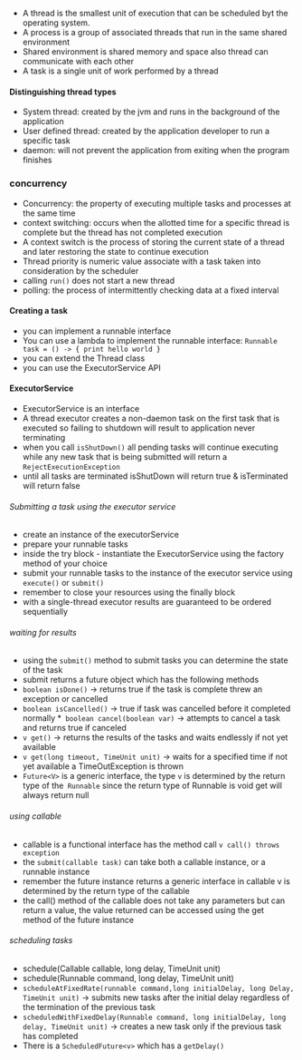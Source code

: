 * A thread is the smallest unit of execution that can be scheduled byt the operating system.
* A process is a group of associated threads that run in the same shared environment
* Shared environment is shared memory and space also thread can communicate with each other
* A task is a single unit of work performed by a thread

#### Distinguishing thread types
* System thread: created by the jvm and runs in the background of the application
* User defined thread: created by the application developer to run a specific task
* daemon: will not prevent the application from exiting when the program finishes

### concurrency
* Concurrency: the property of executing multiple tasks and processes at the same time
* context switching: occurs when the allotted time for a specific thread is complete but the thread has not completed execution
* A context switch is the process of storing the current state of a thread and later restoring the state to continue execution
* Thread priority is numeric value associate with a task taken into consideration by the scheduler
* calling `run()` does not start a new thread
* polling: the process of intermittently checking data at a fixed interval

#### Creating a task
* you can implement a runnable interface
* You can use a lambda to implement the runnable interface: `Runnable task = () -> { print hello world }`
* you can extend the Thread class
* you can use the ExecutorService API

#### ExecutorService
* ExecutorService is an interface
* A thread executor creates a non-daemon task on the first task that is executed so failing to shutdown will result to application never terminating
* when you call `isShutDown()` all pending tasks will continue executing while any new task that is being submitted will return a `RejectExecutionException`
* until all tasks are terminated isShutDown will return true & isTerminated will return false

###### Submitting a task using the executor service
* create an instance of the executorService
* prepare your runnable tasks
* inside the try block - instantiate the ExecutorService using the factory method of your choice
* submit your runnable tasks to the instance of the executor service using `execute()` or `submit()`
* remember to close your resources using the finally block
* with a single-thread executor results are guaranteed to be ordered sequentially

###### waiting for results

* using the `submit()` method to submit tasks you can determine the state of the task
* submit returns a future object which has the following methods
* `boolean isDone()` -> returns true if the task is complete threw an exception or cancelled
* `boolean isCancelled()` -> true if task was cancelled before it completed normally
*` boolean cancel(boolean var)` -> attempts to cancel a task and returns true if canceled
* `v get()` -> returns the results of the tasks and waits endlessly if not yet available
* `v get(long timeout, TimeUnit unit)` -> waits for a specified time if not yet available a TimeOutException is thrown
* `Future<V>` is a generic interface, the type `v` is determined by the return type of the` Runnable` since the return type of Runnable is void get will always return null


###### using callable
* callable is a functional interface has the method call `v call() throws exception`
* the `submit(callable task)` can take both a callable instance, or a runnable instance
* remember the future instance returns a generic interface in callable v is determined by the return type of the callable
* the call() method of the callable does not take any parameters but can return a value, the value returned can be accessed using the get method of the future instance

###### scheduling tasks
* schedule(Callable<V> callable, long delay, TimeUnit unit)
* schedule(Runnable command, long delay, TimeUnit unit)
* `scheduleAtFixedRate(runnable command,long initialDelay, long Delay, TimeUnit unit)` -> submits new tasks after the initial delay regardless of the termination of the previous task
* `scheduledWithFixedDelay(Runnable command, long initialDelay, long delay, TimeUnit unit)` -> creates a new task only if the previous task has completed
* There is a `ScheduledFuture<v>` which has a `getDelay()`
